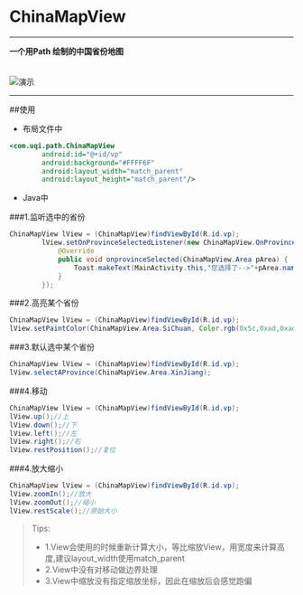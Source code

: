 # ChinaMapView

------

**一个用Path 绘制的中国省份地图**<br><br><br>
![演示](https://github.com/xchengx/ChinaMap/blob/844caac9c943ff30b73ae3666530593678098294/screen/sc.gif)

---
##使用
* 布局文件中
```Xml
<com.uqi.path.ChinaMapView
        android:id="@+id/vp"
        android:background="#FFFF6F"
        android:layout_width="match_parent"
        android:layout_height="match_parent"/>
```
* Java中<br>

###1.监听选中的省份
```Java
ChinaMapView lView = (ChinaMapView)findViewById(R.id.vp);
        lView.setOnProvinceSelectedListener(new ChinaMapView.OnProvinceSelectedListener() {
            @Override
            public void onprovinceSelected(ChinaMapView.Area pArea) {
                Toast.makeText(MainActivity.this,"您选择了-->"+pArea.name(),Toast.LENGTH_SHORT).show();
            }
        });
```
###2.高亮某个省份
```Java
ChinaMapView lView = (ChinaMapView)findViewById(R.id.vp);
lView.setPaintColor(ChinaMapView.Area.SiChuan, Color.rgb(0x5c,0xad,0xad),true);
```
###3.默认选中某个省份
```Java
ChinaMapView lView = (ChinaMapView)findViewById(R.id.vp);
lView.selectAProvince(ChinaMapView.Area.XinJiang);
```
###4.移动
```Java
ChinaMapView lView = (ChinaMapView)findViewById(R.id.vp);
lView.up();//上
lView.down();//下
lView.left();//左
lView.right();//右
lView.restPosition();//复位
```
###4.放大缩小
```Java
ChinaMapView lView = (ChinaMapView)findViewById(R.id.vp);
lView.zoomIn();//放大
lView.zoomOut();//缩小
lView.restScale();//原始大小
```

> Tips:
> * 1.View会使用的时候重新计算大小，等比缩放View，用宽度来计算高度,建议layout_width使用match_parent
> * 2.View中没有对移动做边界处理
> * 3.View中缩放没有指定缩放坐标，因此在缩放后会感觉跑偏
